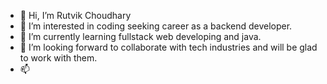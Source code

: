 - 👋 Hi, I’m Rutvik Choudhary
- 👀 I’m interested in coding seeking career as a backend developer.
- 🌱 I’m currently learning fullstack web developing and java.
- 💞️ I’m looking forward to collaborate with tech industries and will be glad to work with them.
- 📫 

<!---
rutvik-30/rutvik-30 is a ✨ special ✨ repository because its `README.md` (this file) appears on your GitHub profile.
You can click the Preview link to take a look at your changes.
--->
